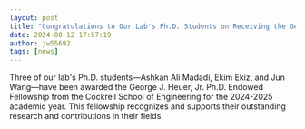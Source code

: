 ```yaml
---
layout: post
title: "Congratulations to Our Lab's Ph.D. Students on Receiving the George J. Heuer, Jr. Ph.D. Endowed Fellowship"
date: 2024-08-12 17:57:19
author: jw55692
tags: [news]
---
```


Three of our lab's Ph.D. students—Ashkan Ali Madadi, Ekim Ekiz, and Jun
Wang—have been awarded the George J. Heuer, Jr. Ph.D. Endowed Fellowship from
the Cockrell School of Engineering for the 2024-2025 academic year. This
fellowship recognizes and supports their outstanding research and
contributions in their fields.
